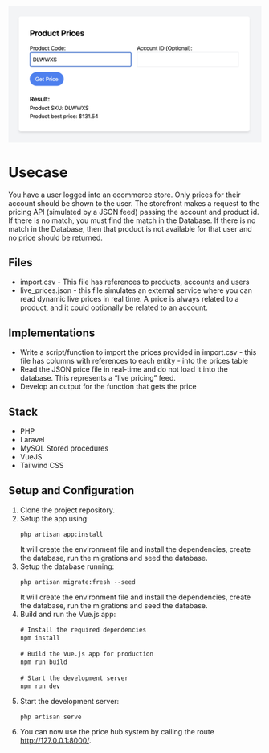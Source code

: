 ![Project screenshot](https://github.com/thiagomrvieira/price-hub/blob/main/image.png)

# Usecase

You have a user logged into an ecommerce store. Only prices for their account should be
shown to the user. The storefront makes a request to the pricing API (simulated by a JSON feed) passing
the account and product id. If there is no match, you must find the match in the Database. If there is no
match in the Database, then that product is not available for that user and no price should be returned.

## Files

- import.csv - This file has references to products, accounts and users
- live_prices.json - this file simulates an external service where you can read dynamic live prices in
real time. A price is always related to a product, and it could optionally be related to an account.

## Implementations

- Write a script/function to import the prices provided in import.csv - this file has columns with
references to each entity - into the prices table
- Read the JSON price file in real-time and do not load it into the database. This represents a “live
pricing” feed.
- Develop an output for the function that gets the price

## Stack

- PHP
- Laravel
- MySQL Stored procedures
- VueJS
- Tailwind CSS


## Setup and Configuration

1. Clone the project repository.
2. Setup the app using:
   ```shell
   php artisan app:install
   ```
   It will create the environment file and install the dependencies, create the database, run the migrations and seed the database.
3. Setup the database running:
   ```shell
   php artisan migrate:fresh --seed
   ```
   It will create the environment file and install the dependencies, create the database, run the migrations and seed the database.
4. Build and run the Vue.js app:
    ```shell
    # Install the required dependencies
    npm install

    # Build the Vue.js app for production
    npm run build

    # Start the development server
    npm run dev
    ```
5. Start the development server:
    ```shell
    php artisan serve
    ```
4. You can now use the price hub system by calling the route http://127.0.0.1:8000/.


